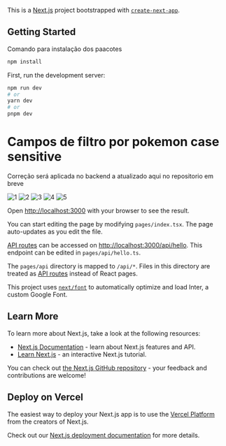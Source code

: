 This is a [Next.js](https://nextjs.org/) project bootstrapped with [`create-next-app`](https://github.com/vercel/next.js/tree/canary/packages/create-next-app).

## Getting Started

Comando para instalação dos paacotes

```bash
npm install
```

First, run the development server:

```bash
npm run dev
# or
yarn dev
# or
pnpm dev
```
# Campos de filtro por pokemon case sensitive
Correção será aplicada no backend a atualizado aqui no repositorio em breve

![1](https://user-images.githubusercontent.com/50559406/232187228-08361e56-0d61-4705-b9c9-54f0488ff22d.png)
![2](https://user-images.githubusercontent.com/50559406/232187315-849656e9-a8d8-463f-a984-0e8fb2e20776.png)
![3](https://user-images.githubusercontent.com/50559406/232187322-f47ae8b3-d4ca-4ea1-930e-0050b5eb32e9.png)
![4](https://user-images.githubusercontent.com/50559406/232187332-e998a5b2-fb3f-4a40-8a48-2511d628d9b3.png)
![5](https://user-images.githubusercontent.com/50559406/232187343-93866616-eebf-4fe0-a3d2-9d931515ef3e.png)


Open [http://localhost:3000](http://localhost:3000) with your browser to see the result.

You can start editing the page by modifying `pages/index.tsx`. The page auto-updates as you edit the file.

[API routes](https://nextjs.org/docs/api-routes/introduction) can be accessed on [http://localhost:3000/api/hello](http://localhost:3000/api/hello). This endpoint can be edited in `pages/api/hello.ts`.

The `pages/api` directory is mapped to `/api/*`. Files in this directory are treated as [API routes](https://nextjs.org/docs/api-routes/introduction) instead of React pages.

This project uses [`next/font`](https://nextjs.org/docs/basic-features/font-optimization) to automatically optimize and load Inter, a custom Google Font.

## Learn More

To learn more about Next.js, take a look at the following resources:

- [Next.js Documentation](https://nextjs.org/docs) - learn about Next.js features and API.
- [Learn Next.js](https://nextjs.org/learn) - an interactive Next.js tutorial.

You can check out [the Next.js GitHub repository](https://github.com/vercel/next.js/) - your feedback and contributions are welcome!

## Deploy on Vercel

The easiest way to deploy your Next.js app is to use the [Vercel Platform](https://vercel.com/new?utm_medium=default-template&filter=next.js&utm_source=create-next-app&utm_campaign=create-next-app-readme) from the creators of Next.js.

Check out our [Next.js deployment documentation](https://nextjs.org/docs/deployment) for more details.

